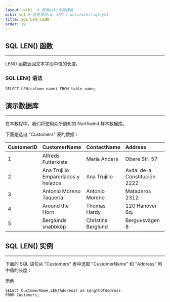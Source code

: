 ```yaml
---
layout: wiki  # 使用wiki布局模板
wiki: sql # 这是项目id，对应 /_data/wiki/sql.yml
title: SQL LEN()函数
order: 19
---
```


## SQL LEN() 函数

------

LEN() 函数返回文本字段中值的长度。

### SQL LEN() 语法

```
SELECT LEN(column_name) FROM table_name;
```

## 演示数据库

------

在本教程中，我们将使用众所周知的 Northwind 样本数据库。

下面是选自 "Customers" 表的数据：

| CustomerID | CustomerName                       | ContactName        | Address                       | City        | PostalCode | Country |
| :--------- | :--------------------------------- | :----------------- | :---------------------------- | :---------- | :--------- | :------ |
| 1          | Alfreds Futterkiste                | Maria Anders       | Obere Str. 57                 | Berlin      | 12209      | Germany |
| 2          | Ana Trujillo Emparedados y helados | Ana Trujillo       | Avda. de la Constitución 2222 | México D.F. | 05021      | Mexico  |
| 3          | Antonio Moreno Taquería            | Antonio Moreno     | Mataderos 2312                | México D.F. | 05023      | Mexico  |
| 4          | Around the Horn                    | Thomas Hardy       | 120 Hanover Sq.               | London      | WA1 1DP    | UK      |
| 5          | Berglunds snabbköp                 | Christina Berglund | Berguvsvägen 8                | Luleå       | S-958 22   | Sweden  |

## SQL LEN() 实例

------

下面的 SQL 语句从 "Customers" 表中选取 "CustomerName" 和 "Address" 列中值的长度：

示例

```
SELECT CustomerName,LEN(Address) as LengthOfAddress
FROM Customers;
```

